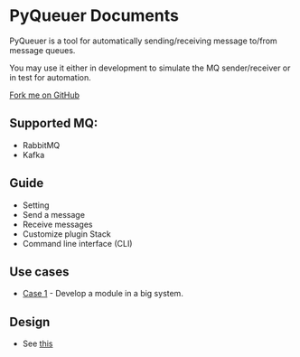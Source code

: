 # PyQueuer Documents

PyQueuer is a tool for automatically sending/receiving message to/from message queues.

You may use it either in development to simulate the MQ sender/receiver or in test for automation.

[Fork me on GitHub](https://github.com/samuelchen/pyqueuer)

## Supported MQ:

* RabbitMQ
* Kafka


## Guide

* Setting
* Send a message
* Receive messages
* Customize plugin Stack
* Command line interface (CLI)


## Use cases

* [Case 1](case1.md) - Develop a module in a big system.


## Design

* See [this](design.md)